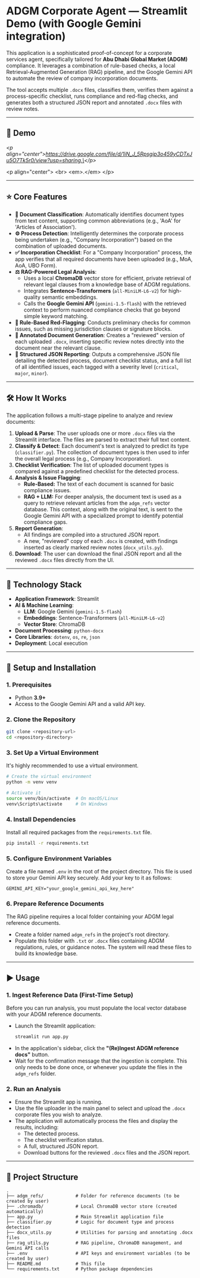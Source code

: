 # ADGM Corporate Agent — Streamlit Demo (with Google Gemini integration)


This application is a sophisticated proof-of-concept for a corporate services agent, specifically tailored for **Abu Dhabi Global Market (ADGM)** compliance. It leverages a combination of rule-based checks, a local Retrieval-Augmented Generation (RAG) pipeline, and the Google Gemini API to automate the review of company incorporation documents.

The tool accepts multiple `.docx` files, classifies them, verifies them against a process-specific checklist, runs compliance and red-flag checks, and generates both a structured JSON report and annotated `.docx` files with review notes.

-----

## 🎥 Demo

*\<p align="center"\>https://drive.google.com/file/d/1iN_J_5Rpsgip3o459yCDTxJu5O7Tk5r0/view?usp=sharing.\</p\>*

\<p align="center"\>
\<br\>
\<em\>.\</em\>
\</p\>

-----

## ‎⭐ Core Features

  * **📄 Document Classification**: Automatically identifies document types from text content, supporting common abbreviations (e.g., 'AoA' for 'Articles of Association').
  * **⚙️ Process Detection**: Intelligently determines the corporate process being undertaken (e.g., "Company Incorporation") based on the combination of uploaded documents.
  * **✅ Incorporation Checklist**: For a "Company Incorporation" process, the app verifies that all required documents have been uploaded (e.g., MoA, AoA, UBO Form).
  * **⚖️ RAG-Powered Legal Analysis**:
      * Uses a local **ChromaDB** vector store for efficient, private retrieval of relevant legal clauses from a knowledge base of ADGM regulations.
      * Integrates **Sentence-Transformers** (`all-MiniLM-L6-v2`) for high-quality semantic embeddings.
      * Calls the **Google Gemini API** (`gemini-1.5-flash`) with the retrieved context to perform nuanced compliance checks that go beyond simple keyword matching.
  * **🚩 Rule-Based Red-Flagging**: Conducts preliminary checks for common issues, such as missing jurisdiction clauses or signature blocks.
  * **📝 Annotated Document Generation**: Creates a "reviewed" version of each uploaded `.docx`, inserting specific review notes directly into the document near the relevant clause.
  * **🧾 Structured JSON Reporting**: Outputs a comprehensive JSON file detailing the detected process, document checklist status, and a full list of all identified issues, each tagged with a severity level (`critical`, `major`, `minor`).

-----

## ‎🛠️ How It Works

The application follows a multi-stage pipeline to analyze and review documents:

1.  **Upload & Parse**: The user uploads one or more `.docx` files via the Streamlit interface. The files are parsed to extract their full text content.
2.  **Classify & Detect**: Each document's text is analyzed to predict its type (`classifier.py`). The collection of document types is then used to infer the overall legal process (e.g., Company Incorporation).
3.  **Checklist Verification**: The list of uploaded document types is compared against a predefined checklist for the detected process.
4.  **Analysis & Issue Flagging**:
      * **Rule-Based:** The text of each document is scanned for basic compliance issues.
      * **RAG + LLM:** For deeper analysis, the document text is used as a query to retrieve relevant articles from the `adgm_refs` vector database. This context, along with the original text, is sent to the Google Gemini API with a specialized prompt to identify potential compliance gaps.
5.  **Report Generation**:
      * All findings are compiled into a structured JSON report.
      * A new, "reviewed" copy of each `.docx` is created, with findings inserted as clearly marked review notes (`docx_utils.py`).
6.  **Download**: The user can download the final JSON report and all the reviewed `.docx` files directly from the UI.

-----

## ‎🚀 Technology Stack

  * **Application Framework**: Streamlit
  * **AI & Machine Learning**:
      * **LLM**: Google Gemini (`gemini-1.5-flash`)
      * **Embeddings**: Sentence-Transformers (`all-MiniLM-L6-v2`)
      * **Vector Store**: ChromaDB
  * **Document Processing**: `python-docx`
  * **Core Libraries**: `dotenv`, `os`, `re`, `json`
  * **Deployment**: Local execution

-----

## ‎🔧 Setup and Installation

### 1\. Prerequisites

  * Python **3.9+**
  * Access to the Google Gemini API and a valid API key.

### 2\. Clone the Repository

```bash
git clone <repository-url>
cd <repository-directory>
```

### 3\. Set Up a Virtual Environment

It's highly recommended to use a virtual environment.

```bash
# Create the virtual environment
python -m venv venv

# Activate it
source venv/bin/activate  # On macOS/Linux
venv\Scripts\activate     # On Windows
```

### 4\. Install Dependencies

Install all required packages from the `requirements.txt` file.

```bash
pip install -r requirements.txt
```

### 5\. Configure Environment Variables

Create a file named `.env` in the root of the project directory. This file is used to store your Gemini API key securely. Add your key to it as follows:

```env
GEMINI_API_KEY="your_google_gemini_api_key_here"
```

### 6\. Prepare Reference Documents

The RAG pipeline requires a local folder containing your ADGM legal reference documents.

  * Create a folder named `adgm_refs` in the project's root directory.
  * Populate this folder with `.txt` or `.docx` files containing ADGM regulations, rules, or guidance notes. The system will read these files to build its knowledge base.

-----

## ‎▶️ Usage

### 1\. Ingest Reference Data (First-Time Setup)

Before you can run analysis, you must populate the local vector database with your ADGM reference documents.

  * Launch the Streamlit application:
    ```bash
    streamlit run app.py
    ```
  * In the application's sidebar, click the **"(Re)Ingest ADGM reference docs"** button.
  * Wait for the confirmation message that the ingestion is complete. This only needs to be done once, or whenever you update the files in the `adgm_refs` folder.

### 2\. Run an Analysis

  * Ensure the Streamlit app is running.
  * Use the file uploader in the main panel to select and upload the `.docx` corporate files you wish to analyze.
  * The application will automatically process the files and display the results, including:
      * The detected process.
      * The checklist verification status.
      * A full, structured JSON report.
      * Download buttons for the reviewed `.docx` files and the JSON report.

-----

## ‎📂 Project Structure

```
.
├── adgm_refs/            # Folder for reference documents (to be created by user)
├── .chromadb/            # Local ChromaDB vector store (created automatically)
├── app.py                # Main Streamlit application file
├── classifier.py         # Logic for document type and process detection
├── docx_utils.py         # Utilities for parsing and annotating .docx files
├── rag_utils.py          # RAG pipeline, ChromaDB management, and Gemini API calls
├── .env                  # API keys and environment variables (to be created by user)
├── README.md             # This file
└── requirements.txt      # Python package dependencies
```
